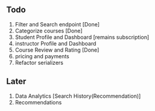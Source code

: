 ## Todo

1. Filter and Search endpoint [Done]
2. Categorize courses [Done]
3. Student Profile and Dashboard [remains subscription]
4. instructor Profile and Dashboard
5. Course Review and Rating [Done]
6. pricing and payments
7. Refactor serializers

## Later

1. Data Analytics [Search History(Recommendation)]
2. Recommendations
